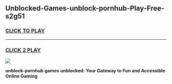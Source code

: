 
## Unblocked-Games-unblock-pornhub-Play-Free-s2g51
<h3>
<a href="https://premium76.site?title=unblock-pornhub&ref=23A">CLICK TO PLAY</a></h3>
<hr>

<h3>
<a href="https://premium76.site?title=unblock-pornhub&ref=23A">CLICK 2 PLAY</a>
  
</h3>

<a href="https://premium76.site?title=unblock-pornhub&ref=23A"><img src="https://clearcache.store/games.png"></a>


**unblock-pornhub games unblocked: Your Gateway to Fun and Accessible Online Gaming**
